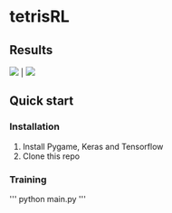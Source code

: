 # tetrisRL
## Results
![](https://github.com/SayhoKim/tetrisRL/results_1.jpg) | ![](https://github.com/SayhoKim/tetrisRL/results_2.jpg)
## Quick start
### Installation
1. Install Pygame, Keras and Tensorflow
2. Clone this repo
### Training
'''
python main.py
'''
